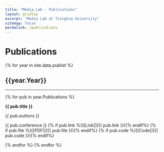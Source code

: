 ```yaml
---
title: "Media Lab - Publications"
layout: gridlay
excerpt: "Media Lab at Tsinghua University"
sitemap: false
permalink: /publications
---
```



# Publications

{% for year in site.data.publist %}

## {{year.Year}}
<hr />

{% for pub in year.Publications %}

**{{ pub.title }}**

*{{ pub.authors }}*

{{ pub.conference }} {% if pub.link %}[[Link]]({{ pub.link }}){% endif%} {% if pub.file %}[[PDF]]({{ pub.file }}){% endif%} {% if pub.code %}[[Code]]({{ pub.code }}){% endif%}

{% endfor %}
{% endfor %}
